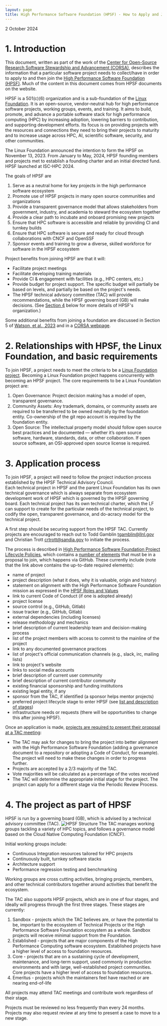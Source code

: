 ```yaml
---
layout: page
title: High Performance Software Foundation (HPSF) - How to Apply and Join
---
```


2 October 2024

# 1. Introduction

This document, written as part of the work of the [Center for Open-Source Research Software Stewardship and Advancement (CORSA)](https://corsa.center/), describes the information 
that a particular software project needs to collect/have in order to apply to and then join the [High Performance Software Foundation (HPSF)](https://hpsf.io). 
Much of the content in this document comes from HPSF documents on the website.

HPSF is a 501(c)(6) organization and is a sub-foundation of the [Linux Foundation](https://www.linuxfoundation.org/). It is an open-source, vendor-neutral hub 
for high performance software projects, working groups, events, and training. It aims to build, promote, and advance a portable software stack for high 
performance computing (HPC) by increasing adoption, lowering barriers to contribution, and supporting development efforts. Its focus is on providing 
projects with the resources and connections they need to bring their projects to maturity and to increase usage across HPC, AI, scientific software, 
security, and other communities.

The Linux Foundation announced the intention to form the HPSF on November 13, 2023. From January to May, 2024, HPSF founding members and projects met to establish 
a founding charter and an initial directed fund. HPSF launched at ISC-HPC 2024.

The goals of HPSF are
1. Serve as a neutral home for key projects in the high performance software ecosystem
2. Promote use of HPSF projects in many open source communities and organizations
3. Provide a transparent governance model that allows stakeholders from government, industry, and academia to steward the ecosystem together
4. Provide a clear path to incubate and onboard promising new projects
5. Ensure that HPC software is accessible and reliable by providing CI and turnkey builds
6. Ensure that HPC software is secure and ready for cloud through collaborations with CNCF and OpenSSF
7. Sponsor events and training to grow a diverse, skilled workforce for software in the HPSF ecosystem

Project benefits from joining HPSF are that it will: 
- Facilitate project meetings
- Facilitate developing training materials
- Provide CI & engagement with facilities (e.g., HPC centers, etc.)
- Provide budget for project support. The specific budget will partially be based on levels, and partially be based on the project's needs.
- The HPSF technical advisory committee (TAC) will provide recommendations, while the HPSF governing board (GB) will make decisions. (See [Section 4]() below for more details of HPSF's organization.)

Some additional benefits from joining a foundation are discussed in Section 5 of [Watson, et al., 2023](https://doi.org/10.48550/arXiv.2308.14953) and in a [CORSA webpage](https://corsa.center/foundations/benefits.html).

# 2. Relationships with HPSF, the Linux Foundation, and basic requirements
To join HPSF, a project needs to meet the criteria to be a [Linux Foundation project](https://www.linuxfoundation.org/projects). Becoming a Linux Foundation project happens concurrently with 
becoming an HPSF project.  The core requirements to be a Linux Foundation project are: 
1. Open Governance: Project decision making has a model of open, transparent governance.
2. Community Assets: Any trademark, domains, or community assets are required to be transferred to be owned neutrally by the foundation entity. Co-ownership of the git repo account is required by the foundation entity.
3. Open Source: The intellectual property model should follow open source best practices and be documented — whether it’s open source software, hardware, standards, data, or other collaboration. If open source software, an OSI-approved open source license is required.

# 3. Application process
To join HPSF, a project will need to follow the project induction process established by the HPSF Technical Advisory Council.  
Each technical project in HPSF and the parent LInux Foundation has its own technical governance which is always separate from ecosystem development 
work of HPSF which is governed by the HPSF governing board.   Each technical project has its own technical charter, which the LF can support to create 
for the particular needs of the technical project, to codify the open, transparent governance, and do-acracy model for the technical project.

A first step should be securing support from the HPSF TAC. Currently projects are encouraged to reach out to Todd Gamblin <tgamblin@llnl.gov> and 
Christian Trott <crtrott@sandia.gov> to initiate the process. 

The process is described in [High Performance Software Foundation Project Lifecycle Policies](https://github.com/hpsfoundation/tac/blob/main/lifecycle_policy.md), 
which contains a [number of elements](https://github.com/hpsfoundation/tac/blob/main/lifecycle_policy.md#project-proposal-requirements) that must be in a proposal to join, which happens via GitHub. These currently include (note that the link above contains the 
up-to-date required elements):
- name of project
- project description (what it does, why it is valuable, origin and history)
- statement on alignment with the High Performance Software Foundation mission as expressed in the [HPSF Roles and Values](https://hpsf.io/#goals)
- link to current Code of Conduct (if one is adopted already)
- project license
- source control (e.g., GitHub, Gitlab)
- issue tracker (e.g., GitHub, Gitlab)
- external dependencies (including licenses)
- release methodology and mechanics
- brief description of current leadership team and decision-making process
- list of the project members with access to commit to the mainline of the project
- link to any documented governance practices
- list of project's official communication channels (e.g., slack, irc, mailing lists)
- link to project's website
- links to social media accounts
- brief description of current user community
- brief description of current contributor community
- existing financial sponsorship and funding institutions
- existing legal entity, if any
- sponsor from the TAC, if identified (a sponsor helps mentor projects)
- preferred project lifecycle stage to enter HPSF (see [list and description of stages](https://github.com/hpsfoundation/tac/blob/main/lifecycle_policy.md#iii-stages---definitions--expectations))
- infrastructure needs or requests (there will be opportunities to change this after joining HPSF).

Once an application is made, [projects are required to present their proposal at a TAC meeting](https://github.com/hpsfoundation/tac/blob/main/lifecycle_policy.md#project-acceptance-process):
- The TAC may ask for changes to bring the project into better alignment with the High Performance Software Foundation (adding a governance document to a repository or adopting a Code of Conduct, for example). The project will need to make these changes in order to progress further.
- Projects are accepted by a 2/3 majority of the TAC.
- Vote majorities will be calculated as a percentage of the votes received
- The TAC will determine the appropriate initial stage for the project. The project can apply for a different stage via the Periodic Review Process.

# 4. The project as part of HPSF

HPSF is run by a governing board (GB), which is advised by a technical advisory committee (TAC). 
![HPSF Structure](https://hpsf.io/images/hpsf-structure.png)
The TAC manages working groups tackling a variety of HPC topics, and follows a governance model based on the Cloud Native Computing Foundation (CNCF).

Initial working groups include:

- Continuous Integration resources tailored for HPC projects
- Continuously built, turnkey software stacks
- Architecture support
- Performance regression testing and benchmarking

Working groups are cross cutting activities, bringing projects, members, and other technical contributors together around activities that benefit the ecosystem.

The TAC also supports HPSF projects, which are in one of four stages, and ideally will progress through the first three stages. These stages are currently:
1. Sandbox - projects which the TAC believes are, or have the potential to be, important to the ecosystem of Technical Projects or the High Performance Software Foundation ecosystem as a whole. Sandbox projects will receive minimal support from the Foundation. 
2. Established - projects that are major components of the High Performance Computing software ecosystem. Established projects have a higher level of access to foundation resources.
3. Core - projects that are on a sustaining cycle of development, maintenance, and long-term support, used commonly in production environments and with large, well-established project communities. Core projects have a higher level of access to foundation resources.
4. Emeritus - projects which the maintainers feel have reached or are nearing end-of-life

All projects may attend TAC meetings and contribute work regardless of their stage.

Projects must be reviewed no less frequently than every 24 months. Projects may also request review at any time to present a case to move to a new stage.
